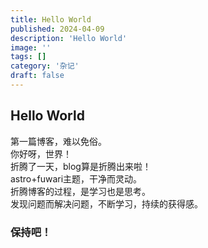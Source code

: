 ```yaml
---
title: Hello World
published: 2024-04-09
description: 'Hello World'
image: ''
tags: []
category: '杂记'
draft: false 
---
```

## Hello World
第一篇博客，难以免俗。  
你好呀，世界！  
折腾了一天，blog算是折腾出来啦！  
astro+fuwari主题，干净而灵动。  
折腾博客的过程，是学习也是思考。  
发现问题而解决问题，不断学习，持续的获得感。

### 保持吧！